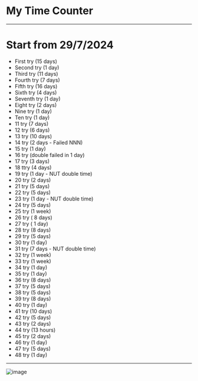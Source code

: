 # My Time Counter

---

# Start from 29/7/2024

- First try (15 days)
- Second try (1 day)
- Third try (11 days)
- Fourth try (7 days)
- Fifth try (16 days)
- Sixth try (4 days)
- Seventh try (1 day)
- Eight try (2 days)
- Nine try (1 day)
- Ten try (1 day)
- 11 try (7 days)
- 12 try (6 days)
- 13 try (10 days)
- 14 try (2 days - Failed NNN)
- 15 try (1 day)
- 16 try (double failed in 1 day)
- 17 try (3 days)
- 18 ttry (4 days)
- 19 try (1 day - NUT double time)
- 20 try (2 days)
- 21 try (5 days)
- 22 try (5 days)
- 23 try (1 day - NUT double time)
- 24 try (5 days)
- 25 try (1 week)
- 26 try ( 8 days)
- 27 try ( 1 day)
- 28 try (8 days)
- 29 try (5 days)
- 30 try (1 day)
- 31 try (7 days - NUT double time)
- 32 try (1 week)
- 33 try (1 week)
- 34 try (1 day)
- 35 try (1 day)
- 36 try (8 days)
- 37 try (5 days)
- 38 try (5 days)
- 39 try (8 days)
- 40 try (1 day)
- 41 try (10 days)
- 42 try (5 days)
- 43 try (2 days)
- 44 try (13 hours)
- 45 try (2 days)
- 46 try (1 day)
- 47 try (5 days)
- 48 try (1 day)

---

![image](https://github.com/user-attachments/assets/cc102ee7-3023-478e-8e6e-85e591a3d316)
